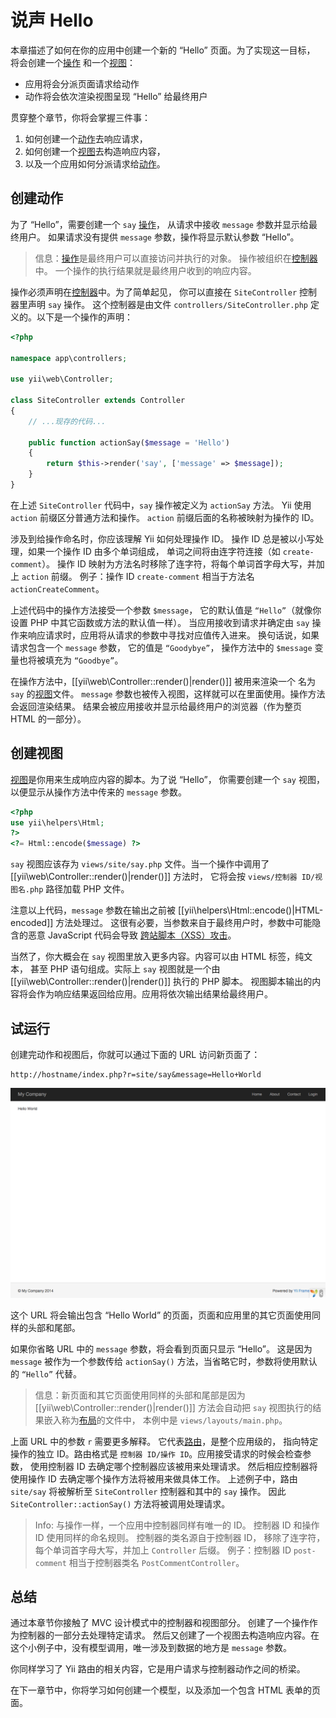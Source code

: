 说声 Hello
============

本章描述了如何在你的应用中创建一个新的 “Hello” 页面。为了实现这一目标，
将会创建一个[操作](structure-controllers.md#creating-actions)
和一个[视图](structure-views.md)：

* 应用将会分派页面请求给动作
* 动作将会依次渲染视图呈现 “Hello” 给最终用户

贯穿整个章节，你将会掌握三件事：

1. 如何创建一个[动作](structure-controllers.md)去响应请求，
2. 如何创建一个[视图](structure-views.md)去构造响应内容，
3. 以及一个应用如何分派请求给[动作](structure-controllers.md#creating-actions)。


创建动作 <span id="creating-action"></span>
------------------

为了 “Hello”，需要创建一个 `say` [操作](structure-controllers.md#creating-actions)，
从请求中接收 `message` 参数并显示给最终用户。
如果请求没有提供 `message` 参数，操作将显示默认参数 “Hello”。

> 信息：[操作](structure-controllers.md#creating-actions)是最终用户可以直接访问并执行的对象。
  操作被组织在[控制器](structure-controllers.md)中。
  一个操作的执行结果就是最终用户收到的响应内容。

操作必须声明在[控制器](structure-controllers.md)中。为了简单起见，
你可以直接在 `SiteController` 控制器里声明 `say` 操作。
这个控制器是由文件 `controllers/SiteController.php` 定义的。以下是一个操作的声明：

```php
<?php

namespace app\controllers;

use yii\web\Controller;

class SiteController extends Controller
{
    // ...现存的代码...

    public function actionSay($message = 'Hello')
    {
        return $this->render('say', ['message' => $message]);
    }
}
```

在上述 `SiteController` 代码中，`say` 操作被定义为 `actionSay` 方法。
Yii 使用 `action` 前缀区分普通方法和操作。
`action` 前缀后面的名称被映射为操作的 ID。

涉及到给操作命名时，你应该理解 Yii 如何处理操作 ID。
操作 ID 总是被以小写处理，如果一个操作 ID 由多个单词组成，
单词之间将由连字符连接（如 `create-comment`）。
操作 ID 映射为方法名时移除了连字符，将每个单词首字母大写，并加上 `action` 前缀。
例子：操作 ID `create-comment` 相当于方法名 `actionCreateComment`。

上述代码中的操作方法接受一个参数 `$message`，
它的默认值是 `“Hello”`（就像你设置 PHP 中其它函数或方法的默认值一样）。
当应用接收到请求并确定由 `say` 操作来响应请求时，应用将从请求的参数中寻找对应值传入进来。
换句话说，如果请求包含一个 `message` 参数，
它的值是 `“Goodybye”`， 操作方法中的 `$message` 变量也将被填充为 `“Goodbye”`。

在操作方法中，[[yii\web\Controller::render()|render()]] 被用来渲染一个
名为 `say` 的[视图](structure-views.md)文件。
`message` 参数也被传入视图，这样就可以在里面使用。操作方法会返回渲染结果。
结果会被应用接收并显示给最终用户的浏览器（作为整页 HTML 的一部分）。


创建视图 <span id="creating-view"></span>
---------------

[视图](structure-views.md)是你用来生成响应内容的脚本。为了说 “Hello”，
你需要创建一个 `say` 视图，以便显示从操作方法中传来的 `message` 参数。

```php
<?php
use yii\helpers\Html;
?>
<?= Html::encode($message) ?>
```

`say` 视图应该存为 `views/site/say.php` 文件。当一个操作中调用了 [[yii\web\Controller::render()|render()]] 方法时，
它将会按 `views/控制器 ID/视图名.php` 路径加载 PHP 文件。

注意以上代码，`message` 参数在输出之前被 
[[yii\helpers\Html::encode()|HTML-encoded]] 方法处理过。
这很有必要，当参数来自于最终用户时，参数中可能隐含的恶意 JavaScript 代码会导致
[跨站脚本（XSS）攻击](http://en.wikipedia.org/wiki/Cross-site_scripting)。

当然了，你大概会在 `say` 视图里放入更多内容。内容可以由 HTML 标签，纯文本，
甚至 PHP 语句组成。实际上 `say` 视图就是一个由 [[yii\web\Controller::render()|render()]] 执行的 PHP 脚本。
视图脚本输出的内容将会作为响应结果返回给应用。应用将依次输出结果给最终用户。


试运行 <span id="trying-it-out"></span>
-------------

创建完动作和视图后，你就可以通过下面的 URL 访问新页面了：

```
http://hostname/index.php?r=site/say&message=Hello+World
```

![Hello World](images/start-hello-world.png)

这个 URL 将会输出包含 “Hello World” 的页面，页面和应用里的其它页面使用同样的头部和尾部。

如果你省略 URL 中的 `message` 参数，将会看到页面只显示 “Hello”。
这是因为 `message` 被作为一个参数传给 `actionSay()` 方法，当省略它时，参数将使用默认的 `“Hello”` 代替。

> 信息：新页面和其它页面使用同样的头部和尾部是因为 [[yii\web\Controller::render()|render()]] 
  方法会自动把 `say` 视图执行的结果嵌入称为[布局](structure-views.md#layouts)的文件中，
  本例中是 `views/layouts/main.php`。

上面 URL 中的参数 `r` 需要更多解释。
它代表[路由](runtime-routing.md)，是整个应用级的，
指向特定操作的独立 ID。路由格式是 `控制器 ID/操作 ID`。应用接受请求的时候会检查参数，
使用控制器 ID 去确定哪个控制器应该被用来处理请求。
然后相应控制器将使用操作 ID 去确定哪个操作方法将被用来做具体工作。
上述例子中，路由 `site/say` 将被解析至 `SiteController` 控制器和其中的 `say` 操作。
因此 `SiteController::actionSay()` 方法将被调用处理请求。

> Info: 与操作一样，一个应用中控制器同样有唯一的 ID。
  控制器 ID 和操作 ID 使用同样的命名规则。
  控制器的类名源自于控制器 ID，
  移除了连字符，每个单词首字母大写，并加上 `Controller` 后缀。
  例子：控制器 ID `post-comment` 相当于控制器类名 `PostCommentController`。


总结 <span id="summary"></span>
-------

通过本章节你接触了 MVC 设计模式中的控制器和视图部分。
创建了一个操作作为控制器的一部分去处理特定请求。
然后又创建了一个视图去构造响应内容。在这个小例子中，没有模型调用，唯一涉及到数据的地方是 `message` 参数。

你同样学习了 Yii 路由的相关内容，它是用户请求与控制器动作之间的桥梁。

在下一章节中，你将学习如何创建一个模型，以及添加一个包含 HTML 表单的页面。
